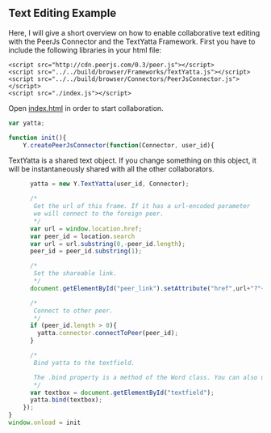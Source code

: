 ## Text Editing Example
Here, I will give a short overview on how to enable collaborative text editing with the PeerJs Connector and the TextYatta Framework.
First you have to include the following libraries in your html file:
```
<script src="http://cdn.peerjs.com/0.3/peer.js"></script>
<script src="../../build/browser/Frameworks/TextYatta.js"></script>
<script src="../../build/browser/Connectors/PeerJsConnector.js"></script>
<script src="./index.js"></script>
```
Open [index.html](./index.html) in order to start collaboration.


```js
var yatta;

function init(){
    Y.createPeerJsConnector(function(Connector, user_id){
```


TextYatta is a shared text object. If you change something on this object,
it will be instantaneously shared with all the other collaborators.


```js
      yatta = new Y.TextYatta(user_id, Connector);

      /*
       Get the url of this frame. If it has a url-encoded parameter
       we will connect to the foreign peer.
       */
      var url = window.location.href;
      var peer_id = location.search
      var url = url.substring(0,-peer_id.length);
      peer_id = peer_id.substring(1);

      /*
       Set the shareable link.
       */
      document.getElementById("peer_link").setAttribute("href",url+"?"+user_id);

      /*
       Connect to other peer.
       */
      if (peer_id.length > 0){
        yatta.connector.connectToPeer(peer_id);
      }

      /*
       Bind yatta to the textfield.

       The .bind property is a method of the Word class. You can also use it with all the other Frameworks in Yatta (e.g. Json).
       */
      var textbox = document.getElementById("textfield");
      yatta.bind(textbox);
    });
}
window.onload = init
```
